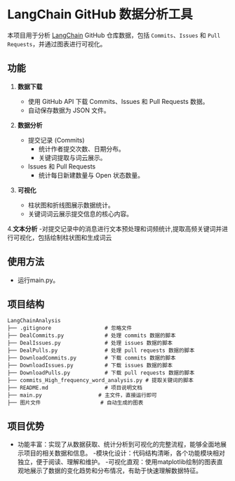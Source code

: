 # LangChain GitHub 数据分析工具

本项目用于分析 [LangChain](https://github.com/langchain-ai/langchain) GitHub 仓库数据，包括 `Commits`、`Issues` 和 `Pull Requests`，并通过图表进行可视化。

## 功能

1. **数据下载**
   - 使用 GitHub API 下载 Commits、Issues 和 Pull Requests 数据。
   - 自动保存数据为 JSON 文件。

2. **数据分析**
   - 提交记录 (Commits)
     - 统计作者提交次数、日期分布。
     - 关键词提取与词云展示。
   - Issues 和 Pull Requests
     - 统计每日新建数量与 Open 状态数量。

3. **可视化**
   - 柱状图和折线图展示数据统计。
   - 关键词词云展示提交信息的核心内容。

4.**文本分析**
   -对提交记录中的消息进行文本预处理和词频统计,提取高频关键词并进行可视化，包括绘制柱状图和生成词云
## 使用方法
   - 运行main.py。
## 项目结构

```text
LangChainAnalysis
├── .gitignore                 # 忽略文件
├── DealCommits.py             # 处理 commits 数据的脚本
├── DealIssues.py              # 处理 issues 数据的脚本
├── DealPulls.py               # 处理 pull requests 数据的脚本
├── DownloadCommits.py         # 下载 commits 数据的脚本
├── DownloadIssues.py          # 下载 issues 数据的脚本
├── DownloadPulls.py           # 下载 pull requests 数据的脚本
├── commits_High_frequency_word_analysis.py # 提取关键词的脚本
├── README.md                  # 项目说明文档
├── main.py                  # 主文件，直接运行即可
├── 图片文件                   # 自动生成的图表
```
## 项目优势
   - 功能丰富：实现了从数据获取、统计分析到可视化的完整流程，能够全面地展示项目的相关数据和信息。
   -模块化设计：代码结构清晰，各个功能模块相对独立，便于阅读、理解和维护。
   -可视化直观：使用matplotlib绘制的图表直观地展示了数据的变化趋势和分布情况，有助于快速理解数据特征。
